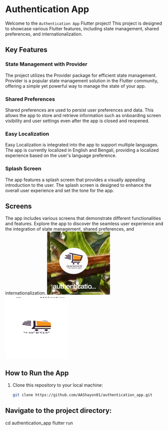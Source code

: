 # Authentication App

Welcome to the `Authentication App` Flutter project! This project is designed to showcase various Flutter features, including state management, shared preferences, and internationalization.

## Key Features

### State Management with Provider

The project utilizes the Provider package for efficient state management. Provider is a popular state management solution in the Flutter community, offering a simple yet powerful way to manage the state of your app.

### Shared Preferences

Shared preferences are used to persist user preferences and data. This allows the app to store and retrieve information such as onboarding screen visibility and user settings even after the app is closed and reopened.

### Easy Localization

Easy Localization is integrated into the app to support multiple languages. The app is currently localized in English and Bengali, providing a localized experience based on the user's language preference.

### Splash Screen

The app features a splash screen that provides a visually appealing introduction to the user. The splash screen is designed to enhance the overall user experience and set the tone for the app.

## Screens

The app includes various screens that demonstrate different functionalities and features. Explore the app to discover the seamless user experience and the integration of state management, shared preferences, and internationalization.
<img src="appss/IMG_20231227_123428.jpg" alt="Splash Screen" width="200" height="200">
<img src="appss/Screenshot_2023-12-27-10-39-37-85_2c9cf3b7d37d584daba367b0ade373da.jpg" alt="Splash Screen" width="200" height="200">


[//]: # (![]&#40;https://github.com/AAShayon01/authentication_app/assets/146196320/39111582-dc5f-4f5a-9f90-74ddd259cccb&#41;)

[//]: # (![]&#40;https://github.com/AAShayon01/authentication_app/assets/146196320/f4521a24-0cc0-45fd-acfd-2ba51bf3ad95&#41;)

[//]: # (![appss/Screenshot_2023-12-27-10-39-41-50_2c9cf3b7d37d584daba367b0ade373da.jpg]&#40;https://github.com/AAShayon01/authentication_app/assets/146196320/707c59b9-f87c-4f60-b389-2b63b74da454&#41;)

[//]: # (![appss/Screenshot_2023-12-27-12-33-31-48_2c9cf3b7d37d584daba367b0ade373da]&#40;https://github.com/AAShayon01/authentication_app/assets/146196320/7647a608-a1d4-4e77-9478-7b44c4daf479&#41;)

[//]: # (![appss/Screenshot_2023-12-27-12-33-11-22_2c9cf3b7d37d584daba367b0ade373da]&#40;https://github.com/AAShayon01/authentication_app/assets/146196320/29b79ba3-05d3-4746-a9a1-1ed0698416dd&#41;)

[//]: # (![appss/Screenshot_2023-12-27-12-33-07-37_2c9cf3b7d37d584daba367b0ade373da]&#40;https://github.com/AAShayon01/authentication_app/assets/146196320/da93f779-4d25-41fc-ad7f-96fa7022377e&#41;)

[//]: # (![appss/Screenshot_2023-12-27-12-33-03-45_2c9cf3b7d37d584daba367b0ade373da]&#40;https://github.com/AAShayon01/authentication_app/assets/146196320/1708033f-f905-4eee-93b6-ecbb3b91b069&#41;)

[//]: # (![appss/Screenshot_2023-12-27-12-32-56-83_2c9cf3b7d37d584daba367b0ade373da]&#40;https://github.com/AAShayon01/authentication_app/assets/146196320/8d874255-91bb-4ba6-95ee-9f7760d014ce&#41;)

[//]: # (![appss/Screenshot_2023-12-27-12-32-53-33_2c9cf3b7d37d584daba367b0ade373da]&#40;https://github.com/AAShayon01/authentication_app/assets/146196320/96c7f985-a8cc-44d9-8e13-829639ee4d7a&#41;)

[//]: # (![appss/Screenshot_2023-12-27-10-40-24-35_2c9cf3b7d37d584daba367b0ade373da]&#40;https://github.com/AAShayon01/authentication_app/assets/146196320/70ae72a5-5f57-4d6e-a409-eee2adb9cc2e&#41;)

[//]: # (![appss/Screenshot_2023-12-27-10-40-19-93_2c9cf3b7d37d584daba367b0ade373da]&#40;https://github.com/AAShayon01/authentication_app/assets/146196320/de1b2bc5-d258-4644-9ac6-5f7a50509d12&#41;)

[//]: # (![appss/Screenshot_2023-12-27-10-40-10-52_2c9cf3b7d37d584daba367b0ade373da]&#40;https://github.com/AAShayon01/authentication_app/assets/146196320/6e3b8a42-1a37-464c-8cde-c635350c07c8&#41;)

[//]: # (![appss/Screenshot_2023-12-27-10-39-52-67_2c9cf3b7d37d584daba367b0ade373da]&#40;https://github.com/AAShayon01/authentication_app/assets/146196320/3f5c1efa-6c72-4dae-9460-976c5b79009e&#41;)

[//]: # (![appss/Screenshot_2023-12-27-10-39-46-81_2c9cf3b7d37d584daba367b0ade373da]&#40;https://github.com/AAShayon01/authentication_app/assets/146196320/87434ded-3f95-4448-bdd7-d8b0c8e00663&#41;)

[//]: # (![appss/Screenshot_2023-12-27-10-39-44-00_2c9cf3b7d37d584daba367b0ade373da]&#40;https://github.com/AAShayon01/authentication_app/assets/146196320/a27b07be-acb3-4b38-8399-82b14aa9e452&#41;)

[//]: # (![appss/Screenshot_2023-12-27-10-39-41-50_2c9cf3b7d37d584daba367b0ade373da]&#40;https://github.com/AAShayon01/authentication_app/assets/146196320/3b66645d-1b2f-4be4-84c8-dc7879f19efc&#41;)

[//]: # (![appss/Screenshot_2023-12-27-10-39-37-85_2c9cf3b7d37d584daba367b0ade373da]&#40;https://github.com/AAShayon01/authentication_app/assets/146196320/bf43edf3-ab43-45cb-947c-65f9512a3d2f&#41;)

[//]: # (![appss/IMG_20231227_123428]&#40;https://github.com/AAShayon01/authentication_app/assets/146196320/740dd972-7afe-4d96-ab54-9e2988f86c24&#41;)

## How to Run the App

1. Clone this repository to your local machine:

   ```bash
   git clone https://github.com/AAShayon01/authentication_app.git

## Navigate to the project directory:
cd authentication_app
flutter run
